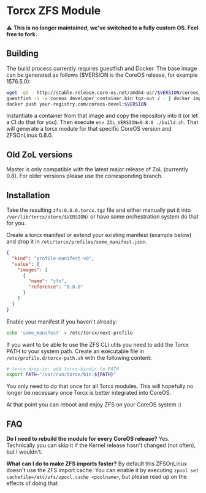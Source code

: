 # Torcx ZFS Module

:warning: **This is no longer maintained, we've switched to a fully custom OS. Feel free to fork.**

## Building

The build process currently requires guestfish and Docker. The base image can be generated as follows ($VERSION is the CoreOS release, for example 1576.5.0):
```sh
wget -qO - http://stable.release.core-os.net/amd64-usr/$VERSION/coreos_developer_container.bin.bz2 | bunzip2 > coreos_developer_container.bin
guestfish -i -a coreos_developer_container.bin tgz-out / - | docker import - your-registry.com/coreos-devel:$VERSION
docker push your-registry.com/coreos-devel:$VERSION
```

Instantiate a container from that image and copy the repository into it (or let a CI do that for you).
Then execute `env ZOL_VERSION=0.8.0 ./build.sh`. That will generate a torcx module for that specific CoreOS version
and ZFSOnLinux 0.8.0.

## Old ZoL versions
Master is only compatible with the latest major release of ZoL (currently 0.8). For older versions please use the corresponding branch.

## Installation

Take the resulting `zfs:0.8.0.torcx.tgz` file and either manually put it into
`/var/lib/torcx/store/$VERSION/` or have some orchestration system do that for you. 

Create a torcx manifest or extend your existing manifest (example below) and drop it in `/etc/torcx/profiles/some_manifest.json`.
```json
{
  "kind": "profile-manifest-v0",
  "value": {
    "images": [
      {
        "name": "zfs",
        "reference": "0.8.0"
      }
    ]
  }
}
```

Enable your manifest if you haven't already:
```sh
echo 'some_manifest' > /etc/torcx/next-profile
```

If you want to be able to use the ZFS CLI utils you need to add the Torcx PATH to your system path. Create an executable file in `/etc/profile.d/torcx-path.sh` with the following content:
```sh
# torcx drop-in: add torcx-bindir to PATH
export PATH="/var/run/torcx/bin:${PATH}"
```
You only need to do that once for all Torcx modules. This will hopefully no longer be necessary once Torcx is better integrated into CoreOS.

At that point you can reboot and enjoy ZFS on your CoreOS system :)

## FAQ
**Do I need to rebuild the module for every CoreOS release?**
Yes. Technically you can skip it if the Kernel release hasn't changed (not often), but I wouldn't.

**What can I do to make ZFS imports faster?**
By default this ZFSOnLinux doesn't use the ZFS import cache. You can enable it by executing `zpool set cachefile=/etc/zfs/zpool.cache <poolname>`, but please read up on the effects of doing that
